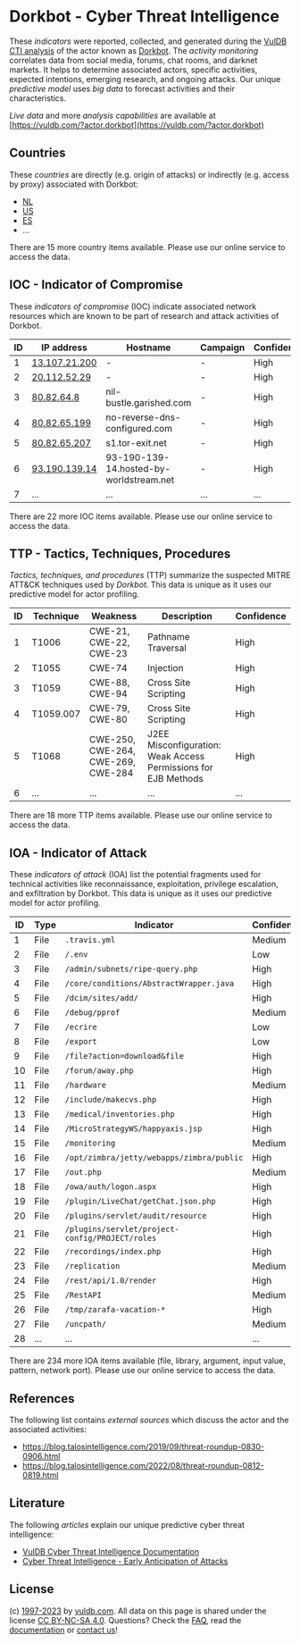 # Dorkbot - Cyber Threat Intelligence

These _indicators_ were reported, collected, and generated during the [VulDB CTI analysis](https://vuldb.com/?kb.cti) of the actor known as [Dorkbot](https://vuldb.com/?actor.dorkbot). The _activity monitoring_ correlates data from social media, forums, chat rooms, and darknet markets. It helps to determine associated actors, specific activities, expected intentions, emerging research, and ongoing attacks. Our unique _predictive model_ uses _big data_ to forecast activities and their characteristics.

_Live data_ and more _analysis capabilities_ are available at [https://vuldb.com/?actor.dorkbot](https://vuldb.com/?actor.dorkbot)

## Countries

These _countries_ are directly (e.g. origin of attacks) or indirectly (e.g. access by proxy) associated with Dorkbot:

* [NL](https://vuldb.com/?country.nl)
* [US](https://vuldb.com/?country.us)
* [ES](https://vuldb.com/?country.es)
* ...

There are 15 more country items available. Please use our online service to access the data.

## IOC - Indicator of Compromise

These _indicators of compromise_ (IOC) indicate associated network resources which are known to be part of research and attack activities of Dorkbot.

ID | IP address | Hostname | Campaign | Confidence
-- | ---------- | -------- | -------- | ----------
1 | [13.107.21.200](https://vuldb.com/?ip.13.107.21.200) | - | - | High
2 | [20.112.52.29](https://vuldb.com/?ip.20.112.52.29) | - | - | High
3 | [80.82.64.8](https://vuldb.com/?ip.80.82.64.8) | nil-bustle.garished.com | - | High
4 | [80.82.65.199](https://vuldb.com/?ip.80.82.65.199) | no-reverse-dns-configured.com | - | High
5 | [80.82.65.207](https://vuldb.com/?ip.80.82.65.207) | s1.tor-exit.net | - | High
6 | [93.190.139.14](https://vuldb.com/?ip.93.190.139.14) | 93-190-139-14.hosted-by-worldstream.net | - | High
7 | ... | ... | ... | ...

There are 22 more IOC items available. Please use our online service to access the data.

## TTP - Tactics, Techniques, Procedures

_Tactics, techniques, and procedures_ (TTP) summarize the suspected MITRE ATT&CK techniques used by _Dorkbot_. This data is unique as it uses our predictive model for actor profiling.

ID | Technique | Weakness | Description | Confidence
-- | --------- | -------- | ----------- | ----------
1 | T1006 | CWE-21, CWE-22, CWE-23 | Pathname Traversal | High
2 | T1055 | CWE-74 | Injection | High
3 | T1059 | CWE-88, CWE-94 | Cross Site Scripting | High
4 | T1059.007 | CWE-79, CWE-80 | Cross Site Scripting | High
5 | T1068 | CWE-250, CWE-264, CWE-269, CWE-284 | J2EE Misconfiguration: Weak Access Permissions for EJB Methods | High
6 | ... | ... | ... | ...

There are 18 more TTP items available. Please use our online service to access the data.

## IOA - Indicator of Attack

These _indicators of attack_ (IOA) list the potential fragments used for technical activities like reconnaissance, exploitation, privilege escalation, and exfiltration by Dorkbot. This data is unique as it uses our predictive model for actor profiling.

ID | Type | Indicator | Confidence
-- | ---- | --------- | ----------
1 | File | `.travis.yml` | Medium
2 | File | `/.env` | Low
3 | File | `/admin/subnets/ripe-query.php` | High
4 | File | `/core/conditions/AbstractWrapper.java` | High
5 | File | `/dcim/sites/add/` | High
6 | File | `/debug/pprof` | Medium
7 | File | `/ecrire` | Low
8 | File | `/export` | Low
9 | File | `/file?action=download&file` | High
10 | File | `/forum/away.php` | High
11 | File | `/hardware` | Medium
12 | File | `/include/makecvs.php` | High
13 | File | `/medical/inventories.php` | High
14 | File | `/MicroStrategyWS/happyaxis.jsp` | High
15 | File | `/monitoring` | Medium
16 | File | `/opt/zimbra/jetty/webapps/zimbra/public` | High
17 | File | `/out.php` | Medium
18 | File | `/owa/auth/logon.aspx` | High
19 | File | `/plugin/LiveChat/getChat.json.php` | High
20 | File | `/plugins/servlet/audit/resource` | High
21 | File | `/plugins/servlet/project-config/PROJECT/roles` | High
22 | File | `/recordings/index.php` | High
23 | File | `/replication` | Medium
24 | File | `/rest/api/1.0/render` | High
25 | File | `/RestAPI` | Medium
26 | File | `/tmp/zarafa-vacation-*` | High
27 | File | `/uncpath/` | Medium
28 | ... | ... | ...

There are 234 more IOA items available (file, library, argument, input value, pattern, network port). Please use our online service to access the data.

## References

The following list contains _external sources_ which discuss the actor and the associated activities:

* https://blog.talosintelligence.com/2019/09/threat-roundup-0830-0906.html
* https://blog.talosintelligence.com/2022/08/threat-roundup-0812-0819.html

## Literature

The following _articles_ explain our unique predictive cyber threat intelligence:

* [VulDB Cyber Threat Intelligence Documentation](https://vuldb.com/?kb.cti)
* [Cyber Threat Intelligence - Early Anticipation of Attacks](https://www.scip.ch/en/?labs.20201022)

## License

(c) [1997-2023](https://vuldb.com/?kb.changelog) by [vuldb.com](https://vuldb.com/?kb.about). All data on this page is shared under the license [CC BY-NC-SA 4.0](https://creativecommons.org/licenses/by-nc-sa/4.0/). Questions? Check the [FAQ](https://vuldb.com/?kb.faq), read the [documentation](https://vuldb.com/?kb) or [contact us](https://vuldb.com/?contact)!
